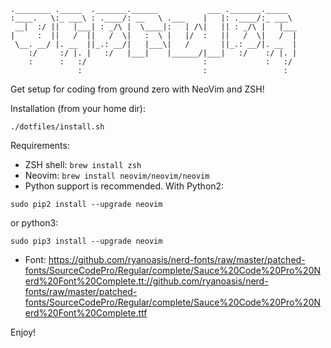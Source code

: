 ```
.________ ._____  ._______.______           ___ ._______._____  
:____.   \:_ ___\ : .____/: __   \ .___    |   |: .____/:_ ___\ 
 __|  :/ ||   |___| : _/\ |  \____|:   | /\|   || : _/\ |   |___
|     :  ||   /  ||   /  \|   :  \ |   |/  :   ||   /  \|   /  |
 \__. __/ |. __  ||_.: __/|   |___\|   /       ||_.: __/|. __  |
    :/     :/ |. |   :/   |___|    |______/|___|   :/    :/ |. |
    :      :   :/                          :             :   :/ 
               :                           :                 :  
```

Get setup for coding from ground zero with NeoVim and ZSH!

Installation (from your home dir):
```
./dotfiles/install.sh
```

Requirements:
* ZSH shell: ```brew install zsh```
* Neovim: ```brew install neovim/neovim/neovim```
* Python support is recommended. With Python2: 
```
sudo pip2 install --upgrade neovim
```
or python3:
```
sudo pip3 install --upgrade neovim
```
* Font: https://github.com/ryanoasis/nerd-fonts/raw/master/patched-fonts/SourceCodePro/Regular/complete/Sauce%20Code%20Pro%20Nerd%20Font%20Complete.tt://github.com/ryanoasis/nerd-fonts/raw/master/patched-fonts/SourceCodePro/Regular/complete/Sauce%20Code%20Pro%20Nerd%20Font%20Complete.ttf

Enjoy!
